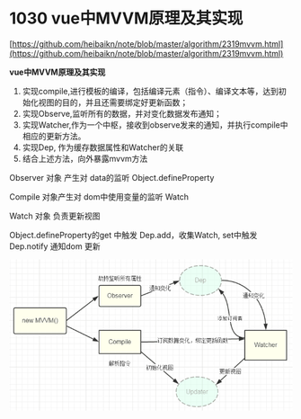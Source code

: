 # 1030 vue中MVVM原理及其实现

[https://github.com/heibaikn/note/blob/master/algorithm/2319mvvm.html](https://github.com/heibaikn/note/blob/master/algorithm/2319mvvm.html)

****vue中MVVM原理及其实现****

1. 实现compile,进行模板的编译，包括编译元素（指令）、编译文本等，达到初始化视图的目的，并且还需要绑定好更新函数；
2. 实现Observe,监听所有的数据，并对变化数据发布通知；
3. 实现Watcher,作为一个中枢，接收到observe发来的通知，并执行compile中相应的更新方法。
4. 实现Dep, 作为缓存数据属性和Watcher的关联
5. 结合上述方法，向外暴露mvvm方法

Observer 对象 产生对 data的监听 Object.defineProperty

Compile 对象产生对 dom中使用变量的监听 Watch

Watch 对象 负责更新视图

Object.defineProperty的get 中触发 Dep.add，收集Watch, set中触发Dep.notify 通知dom 更新

![Untitled](1030%20vue%E4%B8%ADMVVM%E5%8E%9F%E7%90%86%E5%8F%8A%E5%85%B6%E5%AE%9E%E7%8E%B0%203e3c53e134df4cd98ac6e01c12953176/Untitled.png)